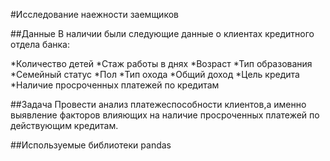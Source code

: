 #Исследование наежности заемщиков

##Данные
В наличии были следующие данные о клиентах кредитного отдела банка:

*Количество детей
*Стаж работы в днях
*Возраст
*Тип образования
*Семейный статус
*Пол
*Тип охода
*Общий доход
*Цель кредита
*Наличие просроченных платежей по кредитам

##Задача
Провести анализ платежеспособности клиентов,а именно выявление факторов влияющих на наличие просроченных платежей по действующим кредитам.

##Используемые библиотеки
pandas
